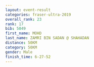 ```yaml
---
layout: event-result 
categories: fraser-ultra-2019 
overall_rank: 23
rank: 17
bib: 5049
first_name: MOHD
last_name: ZAMRI BIN SADAN @ SHAHADAN
distance: 50KM
category: 50KM
gender: Male
finish_time: 6-27-52
---
```

